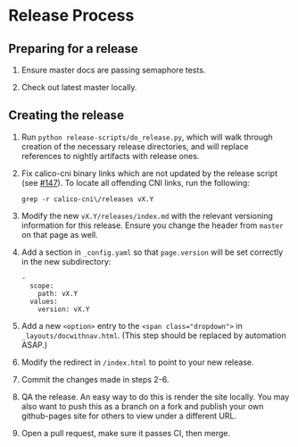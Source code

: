 # Release Process

## Preparing for a release

1. Ensure master docs are passing semaphore tests.

2. Check out latest master locally.

## Creating the release

1. Run `python release-scripts/do_release.py`, which will walk through creation of the necessary
release directories, and will replace references to nightly artifacts with release ones.

2. Fix calico-cni binary links which are not updated by the release script (see [#147](https://github.com/projectcalico/calico/issues/147)).
To locate all offending CNI links, run the following:
   ```
   grep -r calico-cni\/releases vX.Y
   ```

3. Modify the new `vX.Y/releases/index.md` with the relevant versioning information
for this release. Ensure you change the header from `master` on that page as well.

4. Add a section in `_config.yaml` so that `page.version` will be set correctly in the new subdirectory:

   ```
   -
     scope:
       path: vX.Y
     values:
       version: vX.Y
   ```

5. Add a new `<option>` entry to the `<span class="dropdown">` in `_layouts/docwithnav.html`. (This step should be replaced by automation ASAP.)

6. Modify the redirect in `/index.html` to point to your new release.

7. Commit the changes made in steps 2-6.

8. QA the release. An easy way to do this is render the site locally.
You may also want to push this as a branch on a fork and publish your own github-pages
site for others to view under a different URL.

9. Open a pull request, make sure it passes CI, then merge.
